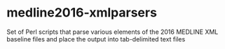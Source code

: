 # medline2016-xmlparsers
Set of Perl scripts that parse various elements of the 2016 MEDLINE XML baseline files and place the output into tab-delimited text files

